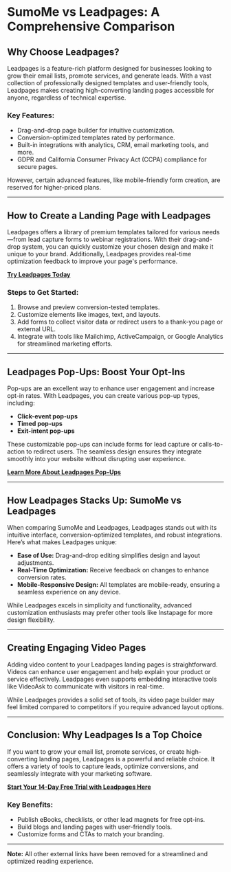 # SumoMe vs Leadpages: A Comprehensive Comparison

<article>

## Why Choose Leadpages?

Leadpages is a feature-rich platform designed for businesses looking to grow their email lists, promote services, and generate leads. With a vast collection of professionally designed templates and user-friendly tools, Leadpages makes creating high-converting landing pages accessible for anyone, regardless of technical expertise. 

### Key Features:
- Drag-and-drop page builder for intuitive customization.
- Conversion-optimized templates rated by performance.
- Built-in integrations with analytics, CRM, email marketing tools, and more.
- GDPR and California Consumer Privacy Act (CCPA) compliance for secure pages.

However, certain advanced features, like mobile-friendly form creation, are reserved for higher-priced plans.

---

## How to Create a Landing Page with Leadpages

Leadpages offers a library of premium templates tailored for various needs—from lead capture forms to webinar registrations. With their drag-and-drop system, you can quickly customize your chosen design and make it unique to your brand. Additionally, Leadpages provides real-time optimization feedback to improve your page's performance.

[**Try Leadpages Today**](https://bit.ly/LEadPages)

### Steps to Get Started:
1. Browse and preview conversion-tested templates.
2. Customize elements like images, text, and layouts.
3. Add forms to collect visitor data or redirect users to a thank-you page or external URL.
4. Integrate with tools like Mailchimp, ActiveCampaign, or Google Analytics for streamlined marketing efforts.

---

## Leadpages Pop-Ups: Boost Your Opt-Ins

Pop-ups are an excellent way to enhance user engagement and increase opt-in rates. With Leadpages, you can create various pop-up types, including:

- **Click-event pop-ups**
- **Timed pop-ups**
- **Exit-intent pop-ups**

These customizable pop-ups can include forms for lead capture or calls-to-action to redirect users. The seamless design ensures they integrate smoothly into your website without disrupting user experience.

[**Learn More About Leadpages Pop-Ups**](https://bit.ly/LEadPages)

---

## How Leadpages Stacks Up: SumoMe vs Leadpages

When comparing SumoMe and Leadpages, Leadpages stands out with its intuitive interface, conversion-optimized templates, and robust integrations. Here’s what makes Leadpages unique:

- **Ease of Use:** Drag-and-drop editing simplifies design and layout adjustments.
- **Real-Time Optimization:** Receive feedback on changes to enhance conversion rates.
- **Mobile-Responsive Design:** All templates are mobile-ready, ensuring a seamless experience on any device.

While Leadpages excels in simplicity and functionality, advanced customization enthusiasts may prefer other tools like Instapage for more design flexibility.

---

## Creating Engaging Video Pages

Adding video content to your Leadpages landing pages is straightforward. Videos can enhance user engagement and help explain your product or service effectively. Leadpages even supports embedding interactive tools like VideoAsk to communicate with visitors in real-time.

While Leadpages provides a solid set of tools, its video page builder may feel limited compared to competitors if you require advanced layout options.

---

## Conclusion: Why Leadpages Is a Top Choice

If you want to grow your email list, promote services, or create high-converting landing pages, Leadpages is a powerful and reliable choice. It offers a variety of tools to capture leads, optimize conversions, and seamlessly integrate with your marketing software.

[**Start Your 14-Day Free Trial with Leadpages Here**](https://bit.ly/LEadPages)

### Key Benefits:
- Publish eBooks, checklists, or other lead magnets for free opt-ins.
- Build blogs and landing pages with user-friendly tools.
- Customize forms and CTAs to match your branding.

---

**Note:** All other external links have been removed for a streamlined and optimized reading experience.
</article>
